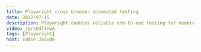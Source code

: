 ```yaml
---
title: Playwright cross browser automated testing
date: 2022-07-15
description: Playwright enables reliable end-to-end testing for modern web apps. Let's walk though the docs and get started with Playwright in this live stream!
video: jorsD4lInwA
tags: [Playwright]
host: Eddie Jaoude
---
```

